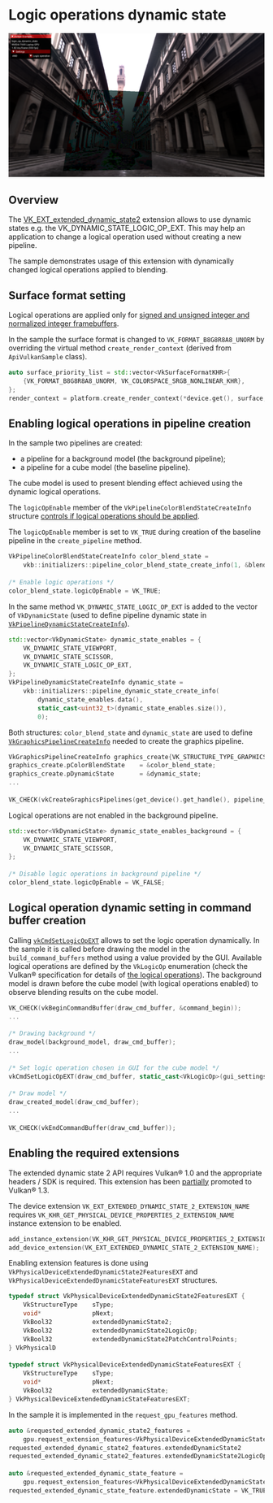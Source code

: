 <!--
- Copyright (c) 2023, Mobica Limited
-
- SPDX-License-Identifier: Apache-2.0
-
- Licensed under the Apache License, Version 2.0 the "License";
- you may not use this file except in compliance with the License.
- You may obtain a copy of the License at
-
-     http://www.apache.org/licenses/LICENSE-2.0
-
- Unless required by applicable law or agreed to in writing, software
- distributed under the License is distributed on an "AS IS" BASIS,
- WITHOUT WARRANTIES OR CONDITIONS OF ANY KIND, either express or implied.
- See the License for the specific language governing permissions and
- limitations under the License.
-
-->

# Logic operations dynamic state

![Sample](./images/logic_op_dynamic_state_screenshot.png)

## Overview

The [VK_EXT_extended_dynamic_state2](https://registry.khronos.org/vulkan/specs/1.3-extensions/man/html/VK_EXT_extended_dynamic_state2.html) extension allows to use dynamic states e.g. the VK_DYNAMIC_STATE_LOGIC_OP_EXT. This may help an application to change a logical operation used without creating a new pipeline.

The sample demonstrates usage of this extension with dynamically changed logical operations applied to blending.

## Surface format setting

Logical operations are applied only for [signed and unsigned integer and normalized integer framebuffers](https://registry.khronos.org/vulkan/specs/1.3-extensions/html/vkspec.html#framebuffer-logicop).

In the sample the surface format is changed to `VK_FORMAT_B8G8R8A8_UNORM` by overriding the virtual method `create_render_context` (derived from `ApiVulkanSample` class).

```C++
auto surface_priority_list = std::vector<VkSurfaceFormatKHR>{
    {VK_FORMAT_B8G8R8A8_UNORM, VK_COLORSPACE_SRGB_NONLINEAR_KHR},
};
render_context = platform.create_render_context(*device.get(), surface, surface_priority_list);
```

## Enabling logical operations in pipeline creation

In the sample two pipelines are created: 

- a pipeline for a background model (the background pipeline);
- a pipeline for a cube model (the baseline pipeline). 

The cube model is used to present blending effect achieved using the dynamic logical operations.

The `logicOpEnable` member of the `VkPipelineColorBlendStateCreateInfo` structure [controls if logical operations should be applied](https://registry.khronos.org/vulkan/specs/1.3-extensions/man/html/VkPipelineColorBlendStateCreateInfo.html).

The `logicOpEnable` member is set to `VK_TRUE` during creation of the baseline pipeline in the `create_pipeline` method.

```C++
VkPipelineColorBlendStateCreateInfo color_blend_state =
    vkb::initializers::pipeline_color_blend_state_create_info(1, &blend_attachment_state);

/* Enable logic operations */
color_blend_state.logicOpEnable = VK_TRUE;
```

In the same method `VK_DYNAMIC_STATE_LOGIC_OP_EXT` is added to the vector of `VkDynamicState` (used to define pipeline dynamic state in [`VkPipelineDynamicStateCreateInfo`](https://registry.khronos.org/vulkan/specs/1.3-extensions/man/html/VkPipelineDynamicStateCreateInfo.html)).

```C++
std::vector<VkDynamicState> dynamic_state_enables = {
	VK_DYNAMIC_STATE_VIEWPORT,
	VK_DYNAMIC_STATE_SCISSOR,
	VK_DYNAMIC_STATE_LOGIC_OP_EXT,
};
VkPipelineDynamicStateCreateInfo dynamic_state =
	vkb::initializers::pipeline_dynamic_state_create_info(
	    dynamic_state_enables.data(),
	    static_cast<uint32_t>(dynamic_state_enables.size()),
	    0);
```

Both structures: `color_blend_state` and `dynamic_state` are used to define [`VkGraphicsPipelineCreateInfo`](https://registry.khronos.org/vulkan/specs/1.3-extensions/man/html/VkGraphicsPipelineCreateInfo.html) needed to create the graphics pipeline.

```C++
VkGraphicsPipelineCreateInfo graphics_create{VK_STRUCTURE_TYPE_GRAPHICS_PIPELINE_CREATE_INFO};
graphics_create.pColorBlendState    = &color_blend_state;
graphics_create.pDynamicState       = &dynamic_state;
...

VK_CHECK(vkCreateGraphicsPipelines(get_device().get_handle(), pipeline_cache, 1, &graphics_create, VK_NULL_HANDLE, &pipeline.baseline));
```

Logical operations are not enabled in the background pipeline.

```C++
std::vector<VkDynamicState> dynamic_state_enables_background = {
    VK_DYNAMIC_STATE_VIEWPORT,
    VK_DYNAMIC_STATE_SCISSOR,
};

/* Disable logic operations in background pipeline */
color_blend_state.logicOpEnable = VK_FALSE;
```

## Logical operation dynamic setting in command buffer creation

Calling [`vkCmdSetLogicOpEXT`](https://registry.khronos.org/vulkan/specs/1.3-extensions/man/html/vkCmdSetLogicOpEXT.html) allows to set the logic operation dynamically. In the sample it is called before drawing the model in the `build_command_buffers` method using a value provided by the GUI. Available logical operations are defined by the `VkLogicOp` enumeration (check the Vulkan&reg; specification for details of [the logical operations](https://registry.khronos.org/vulkan/specs/1.3-extensions/html/vkspec.html#VkLogicOp)).
The background model is drawn before the cube model (with logical operations enabled) to observe blending results on the cube model.

```C++
VK_CHECK(vkBeginCommandBuffer(draw_cmd_buffer, &command_begin));
...

/* Drawing background */
draw_model(background_model, draw_cmd_buffer);
...

/* Set logic operation chosen in GUI for the cube model */
vkCmdSetLogicOpEXT(draw_cmd_buffer, static_cast<VkLogicOp>(gui_settings.selected_operation));

/* Draw model */
draw_created_model(draw_cmd_buffer);
...

VK_CHECK(vkEndCommandBuffer(draw_cmd_buffer));
```

## Enabling the required extensions

The extended dynamic state 2 API requires Vulkan&reg; 1.0 and the appropriate headers / SDK is required. This extension has been [partially](https://registry.khronos.org/vulkan/specs/1.3-extensions/man/html/VK_EXT_extended_dynamic_state2.html#_promotion_to_vulkan_1_3) promoted to Vulkan&reg; 1.3.

The device extension `VK_EXT_EXTENDED_DYNAMIC_STATE_2_EXTENSION_NAME` requires 
`VK_KHR_GET_PHYSICAL_DEVICE_PROPERTIES_2_EXTENSION_NAME` instance extension to be enabled.

```C++
add_instance_extension(VK_KHR_GET_PHYSICAL_DEVICE_PROPERTIES_2_EXTENSION_NAME);
add_device_extension(VK_EXT_EXTENDED_DYNAMIC_STATE_2_EXTENSION_NAME);
```

Enabling extension features is done using `VkPhysicalDeviceExtendedDynamicState2FeaturesEXT` and `VkPhysicalDeviceExtendedDynamicStateFeaturesEXT` structures.

```C++
typedef struct VkPhysicalDeviceExtendedDynamicState2FeaturesEXT {
    VkStructureType    sType;
    void*              pNext;
    VkBool32           extendedDynamicState2;
    VkBool32           extendedDynamicState2LogicOp;
    VkBool32           extendedDynamicState2PatchControlPoints;
} VkPhysicalD

typedef struct VkPhysicalDeviceExtendedDynamicStateFeaturesEXT {
    VkStructureType    sType;
    void*              pNext;
    VkBool32           extendedDynamicState;
} VkPhysicalDeviceExtendedDynamicStateFeaturesEXT;
```

In the sample it is implemented in the `request_gpu_features` method.

```C++
auto &requested_extended_dynamic_state2_features =
	gpu.request_extension_features<VkPhysicalDeviceExtendedDynamicState2FeaturesEXT>(VK_STRUCTURE_TYPE_PHYSICAL_DEVICE_EXTENDED_DYNAMIC_STATE_2_FEATURES_EXT);
requested_extended_dynamic_state2_features.extendedDynamicState2        = VK_TRUE;
requested_extended_dynamic_state2_features.extendedDynamicState2LogicOp = VK_TRUE;

auto &requested_extended_dynamic_state_feature =
	gpu.request_extension_features<VkPhysicalDeviceExtendedDynamicStateFeaturesEXT>(VK_STRUCTURE_TYPE_PHYSICAL_DEVICE_EXTENDED_DYNAMIC_STATE_FEATURES_EXT);
requested_extended_dynamic_state_feature.extendedDynamicState = VK_TRUE;
```
